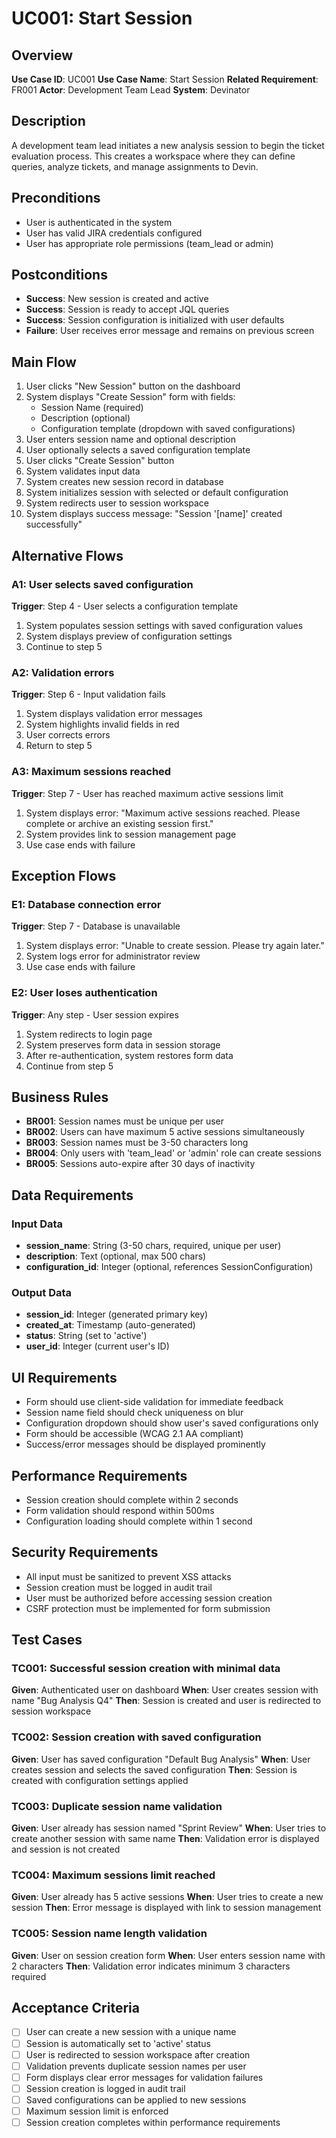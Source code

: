 # UC001: Start Session

## Overview
**Use Case ID**: UC001
**Use Case Name**: Start Session
**Related Requirement**: FR001
**Actor**: Development Team Lead
**System**: Devinator

## Description
A development team lead initiates a new analysis session to begin the ticket evaluation process. This creates a workspace where they can define queries, analyze tickets, and manage assignments to Devin.

## Preconditions
- User is authenticated in the system
- User has valid JIRA credentials configured
- User has appropriate role permissions (team_lead or admin)

## Postconditions
- **Success**: New session is created and active
- **Success**: Session is ready to accept JQL queries
- **Success**: Session configuration is initialized with user defaults
- **Failure**: User receives error message and remains on previous screen

## Main Flow
1. User clicks "New Session" button on the dashboard
2. System displays "Create Session" form with fields:
   - Session Name (required)
   - Description (optional)
   - Configuration template (dropdown with saved configurations)
3. User enters session name and optional description
4. User optionally selects a saved configuration template
5. User clicks "Create Session" button
6. System validates input data
7. System creates new session record in database
8. System initializes session with selected or default configuration
9. System redirects user to session workspace
10. System displays success message: "Session '[name]' created successfully"

## Alternative Flows

### A1: User selects saved configuration
**Trigger**: Step 4 - User selects a configuration template
1. System populates session settings with saved configuration values
2. System displays preview of configuration settings
3. Continue to step 5

### A2: Validation errors
**Trigger**: Step 6 - Input validation fails
1. System displays validation error messages
2. System highlights invalid fields in red
3. User corrects errors
4. Return to step 5

### A3: Maximum sessions reached
**Trigger**: Step 7 - User has reached maximum active sessions limit
1. System displays error: "Maximum active sessions reached. Please complete or archive an existing session first."
2. System provides link to session management page
3. Use case ends with failure

## Exception Flows

### E1: Database connection error
**Trigger**: Step 7 - Database is unavailable
1. System displays error: "Unable to create session. Please try again later."
2. System logs error for administrator review
3. Use case ends with failure

### E2: User loses authentication
**Trigger**: Any step - User session expires
1. System redirects to login page
2. System preserves form data in session storage
3. After re-authentication, system restores form data
4. Continue from step 5

## Business Rules
- **BR001**: Session names must be unique per user
- **BR002**: Users can have maximum 5 active sessions simultaneously
- **BR003**: Session names must be 3-50 characters long
- **BR004**: Only users with 'team_lead' or 'admin' role can create sessions
- **BR005**: Sessions auto-expire after 30 days of inactivity

## Data Requirements

### Input Data
- **session_name**: String (3-50 chars, required, unique per user)
- **description**: Text (optional, max 500 chars)
- **configuration_id**: Integer (optional, references SessionConfiguration)

### Output Data
- **session_id**: Integer (generated primary key)
- **created_at**: Timestamp (auto-generated)
- **status**: String (set to 'active')
- **user_id**: Integer (current user's ID)

## UI Requirements
- Form should use client-side validation for immediate feedback
- Session name field should check uniqueness on blur
- Configuration dropdown should show user's saved configurations only
- Form should be accessible (WCAG 2.1 AA compliant)
- Success/error messages should be displayed prominently

## Performance Requirements
- Session creation should complete within 2 seconds
- Form validation should respond within 500ms
- Configuration loading should complete within 1 second

## Security Requirements
- All input must be sanitized to prevent XSS attacks
- Session creation must be logged in audit trail
- User must be authorized before accessing session creation
- CSRF protection must be implemented for form submission

## Test Cases

### TC001: Successful session creation with minimal data
**Given**: Authenticated user on dashboard
**When**: User creates session with name "Bug Analysis Q4"
**Then**: Session is created and user is redirected to session workspace

### TC002: Session creation with saved configuration
**Given**: User has saved configuration "Default Bug Analysis"
**When**: User creates session and selects the saved configuration
**Then**: Session is created with configuration settings applied

### TC003: Duplicate session name validation
**Given**: User already has session named "Sprint Review"
**When**: User tries to create another session with same name
**Then**: Validation error is displayed and session is not created

### TC004: Maximum sessions limit reached
**Given**: User already has 5 active sessions
**When**: User tries to create a new session
**Then**: Error message is displayed with link to session management

### TC005: Session name length validation
**Given**: User on session creation form
**When**: User enters session name with 2 characters
**Then**: Validation error indicates minimum 3 characters required

## Acceptance Criteria
- [ ] User can create a new session with a unique name
- [ ] Session is automatically set to 'active' status
- [ ] User is redirected to session workspace after creation
- [ ] Validation prevents duplicate session names per user
- [ ] Form displays clear error messages for validation failures
- [ ] Session creation is logged in audit trail
- [ ] Saved configurations can be applied to new sessions
- [ ] Maximum session limit is enforced
- [ ] Session creation completes within performance requirements